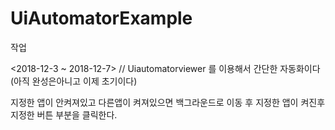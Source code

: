 # UiAutomatorExample


작업

<2018-12-3 ~ 2018-12-7>
//
Uiautomatorviewer 를 이용해서 간단한 자동화이다
(아직 완성은아니고 이제 초기이다)

지정한 앱이 안켜져있고 다른앱이 켜져있으면 백그라운드로 이동 후 지정한 앱이 켜진후 
지정한 버튼 부분을 클릭한다.
